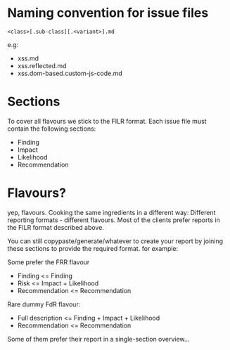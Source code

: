 # Naming convention for issue files

```
<class>[.sub-class][.<variant>].md
```
  
e.g:
* xss.md
* xss.reflected.md
* xss.dom-based.custom-js-code.md

# Sections

To cover all flavours we stick to the FILR format.
Each issue file must contain the following sections:
* Finding
* Impact
* Likelihood
* Recommendation

# Flavours?
yep, flavours.
Cooking the same ingredients in a different way: Different reporting formats - different flavours.
Most of the clients prefer reports in the FILR format described above.

You can still copypaste/generate/whatever to create your report by joining these sections to provide the required format.
for example:

Some prefer the FRR flavour
* Finding <= Finding
* Risk <= Impact + Likelihood
* Recommendation <= Recommendation

Rare dummy FdR flavour:
* Full description <= Finding + Impact + Likelihood
* Recommendation <= Recommendation

Some of them prefer their report in a single-section overview...
